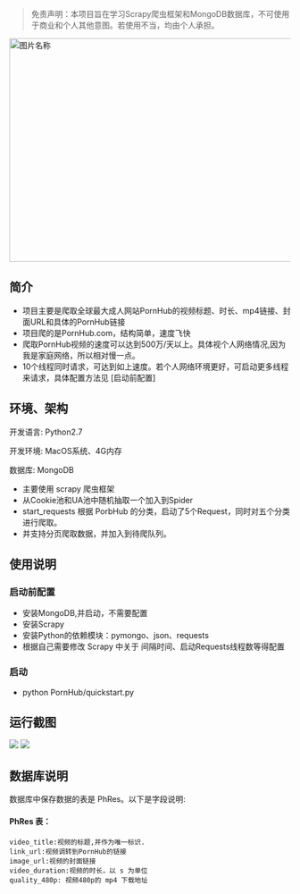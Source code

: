 > 免责声明：本项目旨在学习Scrapy爬虫框架和MongoDB数据库，不可使用于商业和个人其他意图。若使用不当，均由个人承担。

<img src="https://github.com/xiyouMark/WebBot/blob/master/img/PornHubCode.png?raw=true" width = "800" height = "400" alt="图片名称" align=center />


## 简介

* 项目主要是爬取全球最大成人网站PornHub的视频标题、时长、mp4链接、封面URL和具体的PornHub链接
* 项目爬的是PornHub.com，结构简单，速度飞快
* 爬取PornHub视频的速度可以达到500万/天以上。具体视个人网络情况,因为我是家庭网络，所以相对慢一点。
* 10个线程同时请求，可达到如上速度。若个人网络环境更好，可启动更多线程来请求，具体配置方法见    [启动前配置]


## 环境、架构

开发语言: Python2.7

开发环境: MacOS系统、4G内存

数据库: MongoDB

* 主要使用 scrapy 爬虫框架
* 从Cookie池和UA池中随机抽取一个加入到Spider
* start_requests 根据 PorbHub 的分类，启动了5个Request，同时对五个分类进行爬取。
* 并支持分页爬取数据，并加入到待爬队列。

## 使用说明

### 启动前配置

* 安装MongoDB,并启动，不需要配置
* 安装Scrapy
* 安装Python的依赖模块：pymongo、json、requests
* 根据自己需要修改 Scrapy 中关于 间隔时间、启动Requests线程数等得配置

### 启动

* python PornHub/quickstart.py

## 运行截图
![](https://github.com/xiyouMark/WebBot/blob/master/img/running.png?raw=true)
![](https://github.com/xiyouMark/WebBot/blob/master/img/mongodb.png?raw=true)

## 数据库说明

数据库中保存数据的表是 PhRes。以下是字段说明:

#### PhRes 表：
	
	video_title:视频的标题,并作为唯一标识.
	link_url:视频调转到PornHub的链接
	image_url:视频的封面链接
	video_duration:视频的时长，以 s 为单位
	quality_480p: 视频480p的 mp4 下载地址
